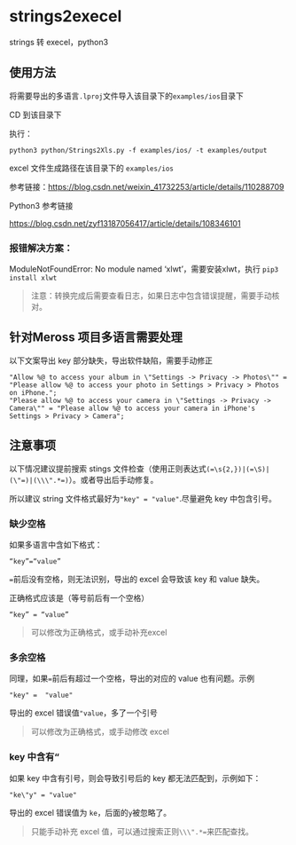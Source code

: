 # strings2execel
strings 转 execel，python3

## 使用方法

将需要导出的多语言`.lproj`文件导入该目录下的`examples/ios`目录下

CD 到该目录下

执行：

``` shell
python3 python/Strings2Xls.py -f examples/ios/ -t examples/output
```

excel 文件生成路径在该目录下的 `examples/ios`

参考链接：https://blog.csdn.net/weixin_41732253/article/details/110288709

Python3 参考链接

https://blog.csdn.net/zyf13187056417/article/details/108346101

### 报错解决方案：

ModuleNotFoundError: No module named ‘xlwt’，需要安装xlwt，执行 `pip3 install xlwt`



> 注意：转换完成后需要查看日志，如果日志中包含错误提醒，需要手动核对。

## 针对Meross 项目多语言需要处理

以下文案导出 key 部分缺失，导出软件缺陷，需要手动修正

```shell
"Allow %@ to access your album in \"Settings -> Privacy -> Photos\"" = "Please allow %@ to access your photo in Settings > Privacy > Photos on iPhone.";
"Please allow %@ to access your camera in \"Settings -> Privacy -> Camera\"" = "Please allow %@ to access your camera in iPhone's Settings > Privacy > Camera";
```

## 注意事项

以下情况建议提前搜索 stings 文件检查（使用正则表达式`(=\s{2,})|(=\S)|(\"=)|(\\\".*=)`）。或者导出后手动修复。

所以建议 string 文件格式最好为`"key" = "value"`.尽量避免 key 中包含引号。

### 缺少空格

如果多语言中含如下格式：

```shell
“key”=“value”
```

`=`前后没有空格，则无法识别，导出的 excel 会导致该 key 和 value 缺失。

正确格式应该是（等号前后有一个空格）

```shell
“key” = “value”
```

> 可以修改为正确格式，或手动补充excel

### 多余空格

同理，如果`=`前后有超过一个空格，导出的对应的 value 也有问题。示例

``` shell
"key" =  "value"
```

导出的 excel 错误值`"value`，多了一个引号

> 可以修改为正确格式，或手动修改 excel

### key 中含有“

如果 key 中含有引号，则会导致引号后的 key 都无法匹配到，示例如下：

```shell 
"ke\"y" = "value"
```

导出的 excel 错误值为 `ke`，后面的`y`被忽略了。

> 只能手动补充 excel 值，可以通过搜索正则`\\\".*=`来匹配查找。

